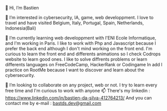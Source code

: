 👋 Hi, I’m Bastien


👀 I’m interested in cybersecurity, IA, game, web developpment.
I love to travel and have visited Belgium, Italy, Portugal, Spain, Netherlands, Indonesia(Bali)


🌱 I’m currently learning web developpment with l'ENI Ecole Informatique, and I'm working in Paris.
I like to work with Php and Javascript because I prefer the back end although I don't mind working on the front end.
I'm curious to learn the front end and differents animations so I check Codrops website to learn good ones.
I like to solve diffrents problems or learn differents languages on FreeCodeCamp, HackerRank or Codingame
In add I practice on RootMe because I want to discover and learn about the cybersecurity.

💞️ I’m looking to collaborate on any project, web or not. I try to learn every free time and I'm curious to work with anyone
📫 There's my linkedin : https://www.linkedin.com/in/bastien-da-silva-412764213/
    And you can contact me by e-mail : bastds.dev@gmail.com 

